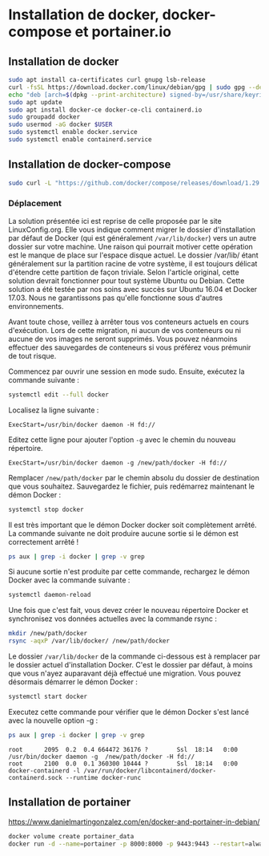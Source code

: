 # Installation de docker, docker-compose et portainer.io

## Installation de docker

```bash
sudo apt install ca-certificates curl gnupg lsb-release
curl -fsSL https://download.docker.com/linux/debian/gpg | sudo gpg --dearmor -o /usr/share/keyrings/docker-archive-keyring.gpg
echo "deb [arch=$(dpkg --print-architecture) signed-by=/usr/share/keyrings/docker-archive-keyring.gpg] https://download.docker.com/linux/debian $(lsb_release -cs) stable" | sudo tee /etc/apt/sources.list.d/docker.list > /dev/null
sudo apt update
sudo apt install docker-ce docker-ce-cli containerd.io
sudo groupadd docker
sudo usermod -aG docker $USER
sudo systemctl enable docker.service
sudo systemctl enable containerd.service
```

## Installation de docker-compose

```bash
sudo curl -L "https://github.com/docker/compose/releases/download/1.29.2/docker-compose-$(uname -s)-$(uname -m)" -o /usr/local/bin/docker-compose
```

### Déplacement

La solution présentée ici est reprise de celle proposée par le site LinuxConfig.org. Elle vous indique comment migrer le dossier d'installation par défaut de Docker (qui est généralement `/var/lib/docker`) vers un autre dossier sur votre machine. Une raison qui pourrait motiver cette opération est le manque de place sur l'espace disque actuel. Le dossier /var/lib/ étant généralement sur la partition racine de votre système, il est toujours délicat d'étendre cette partition de façon triviale. Selon l'article original, cette solution devrait fonctionner pour tout système Ubuntu ou Debian. Cette solution a été testée par nos soins avec succès sur Ubuntu 16.04 et Docker 17.03. Nous ne garantissons pas qu'elle fonctionne sous d'autres environnements.

Avant toute chose, veillez à arrêter tous vos conteneurs actuels en cours d'exécution. Lors de cette migration, ni aucun de vos conteneurs ou ni aucune de vos images ne seront supprimés. Vous pouvez néanmoins effectuer des sauvegardes de conteneurs si vous préférez vous prémunir de tout risque.

Commencez par ouvrir une session en mode sudo. Ensuite, exécutez la commande suivante :

```bash
systemctl edit --full docker
```

Localisez la ligne suivante :

```
ExecStart=/usr/bin/docker daemon -H fd://
```

Editez cette ligne pour ajouter l'option `-g` avec le chemin du nouveau répertoire.

```
ExecStart=/usr/bin/docker daemon -g /new/path/docker -H fd://
```

Remplacer `/new/path/docker` par le chemin absolu du dossier de destination que vous souhaitez. Sauvegardez le fichier, puis redémarrez maintenant le démon Docker :

```bash
systemctl stop docker
```

Il est très important que le démon Docker docker soit complètement arrêté. La commande suivante ne doit produire aucune sortie si le démon est correctement arrêté !

```bash
ps aux | grep -i docker | grep -v grep
```

Si aucune sortie n'est produite par cette commande, rechargez le démon Docker avec la commande suivante :

```bash
systemctl daemon-reload
```

Une fois que c'est fait, vous devez créer le nouveau répertoire Docker et synchronisez vos données actuelles avec la commande rsync :

```bash
mkdir /new/path/docker
rsync -aqxP /var/lib/docker/ /new/path/docker
```

Le dossier `/var/lib/docker` de la commande ci-dessous est à remplacer par le dossier actuel d'installation Docker. C'est le dossier par défaut, à moins que vous n'ayez auparavant déjà effectué une migration. Vous pouvez désormais démarrer le démon Docker :

```bash
systemctl start docker
```

Executez cette commande pour vérifier que le démon Docker s'est lancé avec la nouvelle option -g :

```bash
ps aux | grep -i docker | grep -v grep
```

```
root      2095  0.2  0.4 664472 36176 ?        Ssl  18:14   0:00 /usr/bin/docker daemon -g  /new/path/docker -H fd://
root      2100  0.0  0.1 360300 10444 ?        Ssl  18:14   0:00 docker-containerd -l /var/run/docker/libcontainerd/docker-containerd.sock --runtime docker-runc
```

## Installation de portainer

https://www.danielmartingonzalez.com/en/docker-and-portainer-in-debian/

```bash
docker volume create portainer_data
docker run -d --name=portainer -p 8000:8000 -p 9443:9443 --restart=always -v /var/run/docker.sock:/var/run/docker.sock -v portainer_data:/data -e TZ='Europe/Paris' cr.portainer.io/portainer/portainer-ce
```
